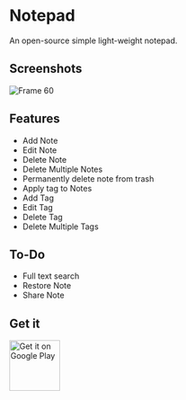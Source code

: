 # Notepad

An open-source simple light-weight notepad.

## Screenshots
![Frame 60](https://user-images.githubusercontent.com/68162479/210114257-e6f3632a-8173-4aff-8e89-47b7d389e747.png)


## Features

- Add Note
- Edit Note
- Delete Note
- Delete Multiple Notes
- Permanently delete note from trash
- Apply tag to Notes
- Add Tag
- Edit Tag
- Delete Tag
- Delete Multiple Tags

## To-Do

- Full text search
- Restore Note
- Share Note

## Get it

[<img alt='Get it on Google Play' src='https://play.google.com/intl/en_us/badges/images/generic/en_badge_web_generic.png' height=90px/>](https://play.google.com/store/apps/details?id=com.heycoder.notepad)
